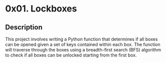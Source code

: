# 0x01. Lockboxes

## Description
This project involves writing a Python function that determines if all boxes can be opened given a set of keys contained within each box. The function will traverse through the boxes using a breadth-first search (BFS) algorithm to check if all boxes can be unlocked starting from the first box.
